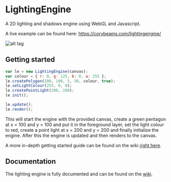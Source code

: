 LightingEngine
==============

A 2D lighting and shadows engine using WebGL and Javascript.

A live example can be found here: https://corybeams.com/lightingengine/

![alt tag](http://puu.sh/e8waf/5bace22882.jpg)

## Getting started

```javascript
var le = new LightingEngine(canvas);
var colour = { r: 0, g: 125, b: 0, a: 255 };
le.createPolygon(100, 100, 5, 50, colour, true);
le.setLightColour(255, 0, 0);
le.createPointLight(200, 200);
le.init();

le.update();
le.render();
```

This will start the engine with the provided canvas, create a green pentagon at x = 100 and y = 100 and put it in the foreground layer, set the light colour to red, create a point light at x = 200 and y = 200 and finally initialize the engine. After this the engine is updated and then renders to the canvas.

A more in-depth getting started guide can be found on the wiki [right here](https://github.com/Jaloko/LightingEngine/wiki/Getting-started). 

## Documentation
The lighting engine is fully documented and can be found on the [wiki](https://github.com/Jaloko/LightingEngine/wiki).
